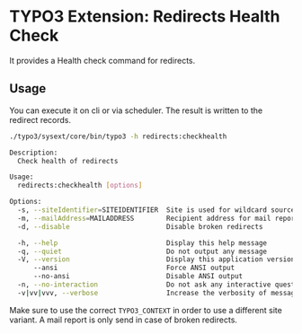 # TYPO3 Extension: Redirects Health Check

It provides a Health check command for redirects.

## Usage

You can execute it on cli or via scheduler. The result is written to the redirect records.

```sh
./typo3/sysext/core/bin/typo3 -h redirects:checkhealth

Description:
  Check health of redirects

Usage:
  redirects:checkhealth [options]

Options:
  -s, --siteIdentifier=SITEIDENTIFIER  Site is used for wildcard source hosts. It defaults to first site found.
  -m, --mailAddress=MAILADDRESS        Recipient address for mail report
  -d, --disable                        Disable broken redirects

  -h, --help                           Display this help message
  -q, --quiet                          Do not output any message
  -V, --version                        Display this application version
      --ansi                           Force ANSI output
      --no-ansi                        Disable ANSI output
  -n, --no-interaction                 Do not ask any interactive question
  -v|vv|vvv, --verbose                 Increase the verbosity of messages: 1 for normal output, 2 for more verbose output and 3 for debug
```

Make sure to use the correct `TYPO3_CONTEXT` in order to use a different site variant. A mail report is only send in case of broken redirects.